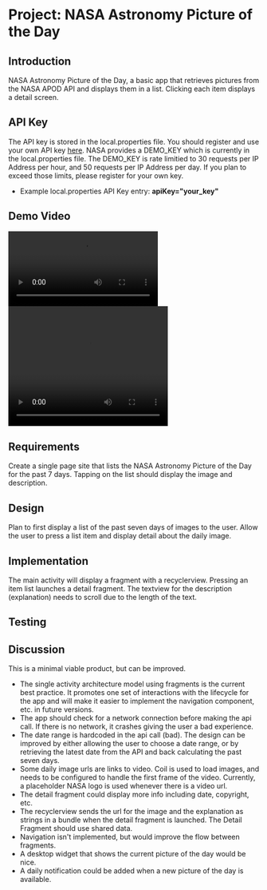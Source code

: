 # Project: NASA Astronomy Picture of the Day

## Introduction

NASA Astronomy Picture of the Day, a basic app that retrieves pictures from the NASA APOD API and displays them in a list.
Clicking each item displays a detail screen.

## API Key

The API key is stored in the local.properties file. You should register and use your own API key [here](https://api.nasa.gov/). NASA provides a DEMO_KEY which is currently in the local.properties file. The DEMO_KEY is rate limitied to 30 requests per IP Address per hour, and 50 requests per IP Address per day. If you plan to exceed those limits, please register for your own key.

- Example local.properties API Key entry: **apiKey="your_key"**

## Demo Video

![Demo Video](demo_video.mp4)
<video width="320" height="240" src="demo_video.mp4" type="video/mp4" controls>
</video>

## Requirements

Create a single page site that lists the NASA Astronomy Picture of the Day for the past 7 days. Tapping on the list should display the image and description.

## Design

Plan to first display a list of the past seven days of images to the user. Allow the user to press a list item and display detail about the daily image.

## Implementation

The main activity will display a fragment with a recyclerview. Pressing an item list launches a detail fragment.
The textview for the description (explanation) needs to scroll due to the length of the text.

## Testing

## Discussion

This is a minimal viable product, but can be improved.

- The single activity architecture model using fragments is the current best practice. It promotes one set of interactions with the lifecycle for the app and will make it easier to implement the navigation component, etc. in future versions.
- The app should check for a network connection before making the api call. If there is no network, it crashes giving the user a bad experience.
- The date range is hardcoded in the api call (bad). The design can be improved by either allowing the user to choose a date range, or by retrieving the latest date from the API and back calculating the past seven days.
- Some daily image urls are links to video. Coil is used to load images, and needs to be configured to handle the first frame of the video. Currently, a placeholder NASA logo is used whenever there is a video url.
- The detail fragment could display more info including date, copyright, etc.
- The recyclerview sends the url for the image and the explanation as strings in a bundle when the detail fragment is launched. The Detail Fragment should use shared data.
- Navigation isn't implemented, but would improve the flow between fragments.
- A desktop widget that shows the current picture of the day would be nice.
- A daily notification could be added when a new picture of the day is available.
